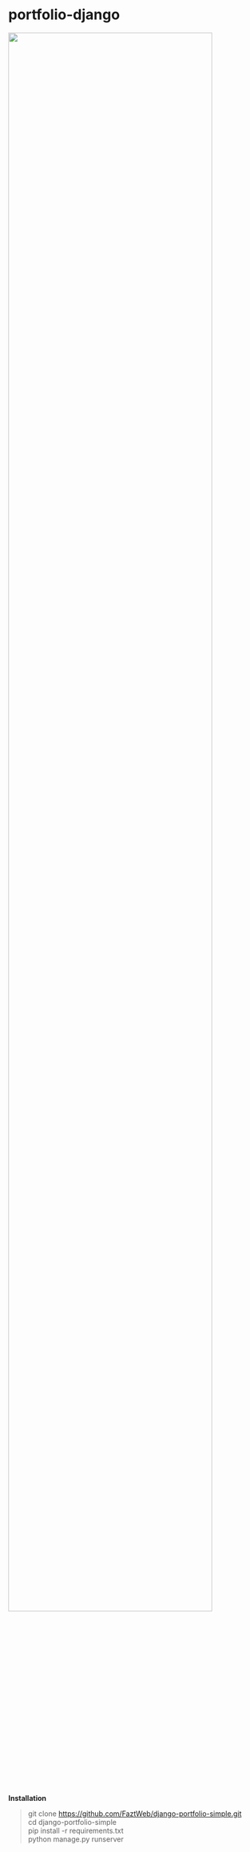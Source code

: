 # portfolio-django


<img src="https://user-images.githubusercontent.com/67529480/144532720-668d94fa-88d2-489b-8698-b6fd92ec16d6.png" width="90%"></img> 

**Installation**

> git clone https://github.com/FaztWeb/django-portfolio-simple.git
> <br> cd django-portfolio-simple
> <br> pip install -r requirements.txt
> <br> python manage.py runserver
